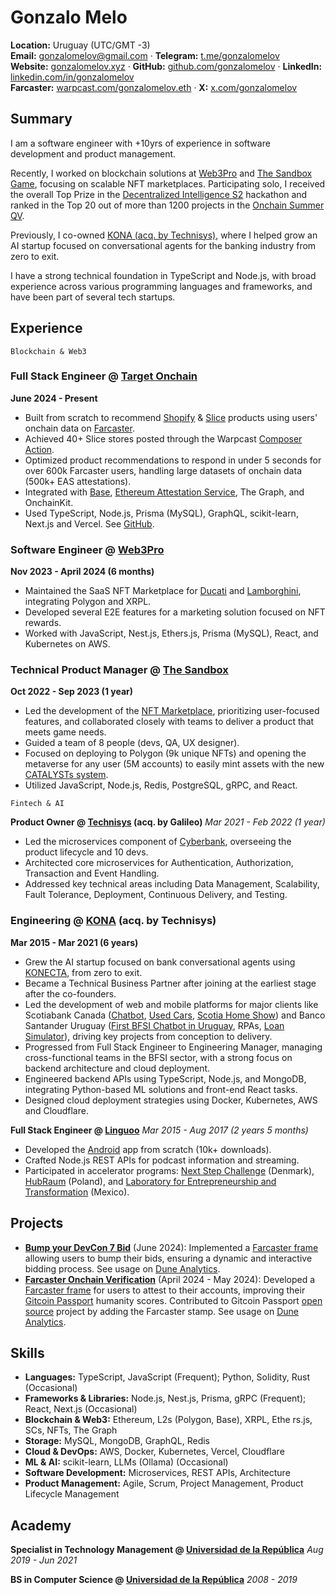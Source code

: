 # Gonzalo Melo

**Location:** Uruguay (UTC/GMT -3)  
**Email:** [gonzalomelov@gmail.com](mailto:gonzalomelov@gmail.com) · **Telegram:** [t.me/gonzalomelov](https://t.me/gonzalomelov)  
**Website:** [gonzalomelov.xyz](https://gonzalomelov.xyz) · **GitHub:** [github.com/gonzalomelov](https://github.com/gonzalomelov) · **LinkedIn:** [linkedin.com/in/gonzalomelov](https://linkedin.com/in/gonzalomelov)  
**Farcaster:** [warpcast.com/gonzalomelov.eth](https://warpcast.com/gonzalomelov.eth) · **X:** [x.com/gonzalomelov](https://x.com/gonzalomelov)

## Summary

I am a software engineer with +10yrs of experience in software development and product management.

Recently, I worked on blockchain solutions at [Web3Pro](https://www.linkedin.com/company/web3pro) and [The Sandbox Game](https://www.sandbox.game/en/shop), focusing on scalable NFT marketplaces. Participating solo, I received the overall Top Prize in the [Decentralized Intelligence S2](https://learnweb3.io/hackathons/decentralized-intelligence-season-2/projects/749ff9f5-a05e-4c12-b71b-8eee23c61c9f) hackathon and ranked in the Top 20 out of more than 1200 projects in the [Onchain Summer QV](https://onchain-summer.devfolio.co/leaderboard).

Previously, I co-owned [KONA (acq. by Technisys)](https://ibsintelligence.com/ibsi-news/technisys-acquires-conversational-ai-innovator-kona-to-elevate-digital-banking-experience), where I helped grow an AI startup focused on conversational agents for the banking industry from zero to exit.

I have a strong technical foundation in TypeScript and Node.js, with broad experience across various programming languages and frameworks, and have been part of several tech startups.

## Experience

`Blockchain & Web3`

### Full Stack Engineer @ [Target Onchain](https://targetonchain.xyz)
**June 2024 - Present**  
- Built from scratch to recommend [Shopify](https://apps.shopify.com/target-onchain) & [Slice](https://slice.so) products using users' onchain data on [Farcaster](https://warpcast.com/targetonchain).
- Achieved 40+ Slice stores posted through the Warpcast [Composer Action](https://warpcast.com/dwr.eth/0xdca50d28).
- Optimized product recommendations to respond in under 5 seconds for over 600k Farcaster users, handling large datasets of onchain data (500k+ EAS attestations).
- Integrated with [Base](https://www.base.org), [Ethereum Attestation Service](https://attest.org), The Graph, and OnchainKit.
- Used TypeScript, Node.js, Prisma (MySQL), GraphQL, scikit-learn, Next.js and Vercel. See [GitHub](https://github.com/gonzalomelov/targetonchain).

### Software Engineer @ [Web3Pro](https://www.prnewswire.com/news-releases/web3-pro-closes-new-funding-round-in-further-sign-of-digital-ads-upheaval-301968499.html)
**Nov 2023 - April 2024 (6 months)**  
- Maintained the SaaS NFT Marketplace for [Ducati](https://www.blackbookmotorsport.com/news/ducati-web3-pro-launch-nft-collection) and [Lamborghini](https://nftnow.com/news/lamborghinis-7-month-nft-campaign-to-conclude-with-special-drop), integrating Polygon and XRPL.
- Developed several E2E features for a marketing solution focused on NFT rewards.
- Worked with JavaScript, Nest.js, Ethers.js, Prisma (MySQL), React, and Kubernetes on AWS.

### Technical Product Manager @ [The Sandbox](https://www.sandbox.game)
**Oct 2022 - Sep 2023 (1 year)**  
- Led the development of the [NFT Marketplace](https://www.sandbox.game/en/shop), prioritizing user-focused features, and collaborated closely with teams to deliver a product that meets game needs.
- Guided a team of 8 people (devs, QA, UX designer).
- Focused on deploying to Polygon (9k unique NFTs) and opening the metaverse for any user (5M accounts) to easily mint assets with the new [CATALYSTs system](https://opensea.io/collection/the-sandbox-s-catalysts).
- Utilized JavaScript, Node.js, Redis, PostgreSQL, gRPC, and React.


`Fintech & AI`

**Product Owner @ [Technisys](https://www.technisys.com) (acq. by Galileo)** *Mar 2021 - Feb 2022 (1 year)*
- Led the microservices component of [Cyberbank](https://www.technisys.com/cyberbank), overseeing the product lifecycle and 10 devs.
- Architected core microservices for Authentication, Authorization, Transaction and Event Handling.
- Addressed key technical areas including Data Management, Scalability, Fault Tolerance, Deployment, Continuous Delivery, and Testing.

### Engineering @ [KONA](https://www.linkedin.com/company/konaai) (acq. by Technisys)
**Mar 2015 - Mar 2021 (6 years)**  
- Grew the AI startup focused on bank conversational agents using [KONECTA](https://www.technisys.com/cyberbank/cyberbank-konecta), from zero to exit.
- Became a Technical Business Partner after joining at the earliest stage after the co-founders.
- Led the development of web and mobile platforms for major clients like Scotiabank Canada ([Chatbot](https://www.scotiabank.com/ca/en/personal/bank-your-way/digital-banking-guide/banking-basics/chatbot.html), [Used Cars](https://autos.sbcrbienesalaventa.com), [Scotia Home Show](https://casas.sbcrbienesalaventa.com)) and Banco Santander Uruguay ([First BFSI Chatbot in Uruguay](https://www.elobservador.com.uy/nota/itau-brou-santander-como-funcionan-los-whatsapp-de-los-bancos-20226205055), RPAs, [Loan Simulator](https://www.ambito.com/negocios/santander/y-mercado-libre-lanzaron-un-sistema-financiamiento-online-la-compra-autos-n5163514)), driving key projects from conception to delivery.
- Progressed from Full Stack Engineer to Engineering Manager, managing cross-functional teams in the BFSI sector, with a strong focus on backend architecture and cloud deployment.
- Engineered backend APIs using TypeScript, Node.js, and MongoDB, integrating Python-based ML solutions and front-end React tasks.
- Designed cloud deployment strategies using Docker, Kubernetes, AWS and Cloudflare.

**Full Stack Engineer @ [Linguoo](https://linguoo.com)** *Mar 2015 - Aug 2017 (2 years 5 months)*
- Developed the [Android](https://linguoo.es.aptoide.com/app) app from scratch (10k+ downloads).
- Crafted Node.js REST APIs for podcast information and streaming.
- Participated in accelerator programs: [Next Step Challenge](https://trendsonline.dk/2016/02/20/dansk-startup-med-i-next-step-challenge) (Denmark), [HubRaum](https://www.netokracija.com/vyoocam-hubraum-krakow-warp-118910) (Poland), and [Laboratory for Entrepreneurship and Transformation](https://let-emprendimientopublico.mx/en/portfolio-items/gonzalo-melo-viera-uruguay) (Mexico).

## Projects

- **[Bump your DevCon 7 Bid](https://warpcast.com/gonzalomelov.eth/0x27fb36af)** (June 2024): Implemented a [Farcaster frame](https://warpcast.com/gonzalomelov.eth/0x27fb36af) allowing users to bump their bids, ensuring a dynamic and interactive bidding process. See usage on [Dune Analytics](https://dune.com/gonzalomelov/devcon-7-raffle).
- **[Farcaster Onchain Verification](https://farcaster-onchain-verification.gonzalomelov.xyz)** (April 2024 - May 2024): Developed a [Farcaster frame](https://warpcast.com/gonzalomelov.eth/0xeeff2622) for users to attest to their accounts, improving their [Gitcoin Passport](https://passport.gitcoin.co) humanity scores. Contributed to Gitcoin Passport [open source](https://github.com/Farcaster-On-Chain-Verification/passport/tree/feat/add-farcaster-stamp) project by adding the Farcaster stamp. See usage on [Dune Analytics](https://dune.com/gonzalomelov/farcaster-onchain-verifications).

## Skills

- **Languages:** TypeScript, JavaScript (Frequent); Python, Solidity, Rust (Occasional)
- **Frameworks & Libraries:** Node.js, Nest.js, Prisma, gRPC (Frequent); React, Next.js (Occasional)
- **Blockchain & Web3:** Ethereum, L2s (Polygon, Base), XRPL, Ethe  rs.js, SCs, NFTs, The Graph
- **Storage:** MySQL, MongoDB, GraphQL, Redis
- **Cloud & DevOps:** AWS, Docker, Kubernetes, Vercel, Cloudflare
- **ML & AI:** scikit-learn, LLMs (Ollama) (Occasional)
- **Software Development:** Microservices, REST APIs, Architecture
- **Product Management:** Agile, Scrum, Project Management, Product Lifecycle Management

## Academy

**Specialist in Technology Management @ [Universidad de la República](https://www.fing.edu.uy)** *Aug 2019 - Jun 2021*

**BS in Computer Science @ [Universidad de la República](https://www.fing.edu.uy)** *2008 - 2019*
